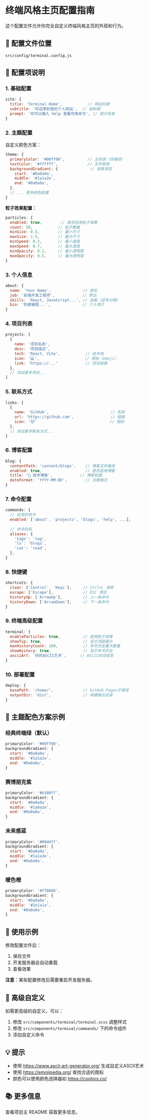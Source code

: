# 终端风格主页配置指南

这个配置文件允许你完全自定义终端风格主页的外观和行为。

## 📁 配置文件位置

`src/config/terminal.config.js`

## 🎨 配置项说明

### 1. 基础配置

```javascript
site: {
  title: 'Terminal Home',           // 网站标题
  subtitle: '欢迎来到我的个人网站',  // 副标题
  prompt: '你可以输入 help 查看可用命令', // 提示信息
}
```

### 2. 主题配置

自定义颜色方案：

```javascript
theme: {
  primaryColor: '#00ff00',          // 主色调（终端绿）
  textColor: '#ffffff',             // 文字颜色
  backgroundGradient: {              // 背景渐变
    start: '#0a0a0a',
    middle: '#1a1a2e',
    end: '#0a0a0a',
  },
  // ... 更多颜色配置
}
```

**粒子效果配置：**

```javascript
particles: {
  enabled: true,        // 是否启用粒子效果
  count: 50,           // 粒子数量
  minSize: 0.5,        // 最小尺寸
  maxSize: 1.5,        // 最大尺寸
  minSpeed: 0.2,       // 最小速度
  maxSpeed: 0.7,       // 最大速度
  minOpacity: 0.2,     // 最小透明度
  maxOpacity: 0.5,     // 最大透明度
}
```

### 3. 个人信息

```javascript
about: {
  name: 'Your Name',              // 姓名
  job: '前端开发工程师',            // 职业
  skills: 'React, JavaScript...', // 技能（逗号分隔）
  bio: '热爱编程...',              // 个人简介
}
```

### 4. 项目列表

```javascript
projects: [
  {
    name: '项目名称',
    desc: '项目描述',
    tech: 'React, Vite',           // 技术栈
    icon: '💻',                    // 图标（emoji）
    link: 'https://...'            // 项目链接
  },
  // 添加更多项目...
]
```

### 5. 联系方式

```javascript
links: [
  { 
    name: 'GitHub',                           // 名称
    url: 'https://github.com',                // 链接
    icon: '🐱'                                // 图标
  },
  // 添加更多联系方式...
]
```

### 6. 博客配置

```javascript
blog: {
  contentPath: 'content/blogs',    // 博客文件路径
  enabled: true,                   // 是否启用博客
  title: '📖 技术博客',            // 博客标题
  dateFormat: 'YYYY-MM-DD',        // 日期格式
}
```

### 7. 命令配置

```javascript
commands: {
  // 启用的命令
  enabled: ['about', 'projects', 'blogs', 'help', ...],
  
  // 命令别名
  aliases: {
    'tags': 'tag',
    'ls': 'blogs',
    'cat': 'read',
  },
}
```

### 8. 快捷键

```javascript
shortcuts: {
  clear: ['Control', 'KeyL'],     // Ctrl+L 清屏
  escape: ['Escape'],             // ESC 清空
  historyUp: ['ArrowUp'],         // 上一条命令
  historyDown: ['ArrowDown'],     // 下一条命令
}
```

### 9. 终端高级配置

```javascript
terminal: {
  enableParticles: true,          // 启用粒子效果
  showTip: true,                  // 显示顶部提示
  maxHistoryCount: 100,           // 命令历史最大数量
  showHistory: true,              // 显示命令历史
  asciiArt: `你的ASCII艺术`,      // ASCII欢迎信息
}
```

### 10. 部署配置

```javascript
deploy: {
  basePath: '/home/',             // GitHub Pages子路径
  outputDir: 'dist',              // 构建输出目录
}
```

## 🎨 主题配色方案示例

### 经典终端绿（默认）
```javascript
primaryColor: '#00ff00',
backgroundGradient: {
  start: '#0a0a0a',
  middle: '#1a1a2e',
  end: '#0a0a0a',
}
```

### 赛博朋克紫
```javascript
primaryColor: '#b300ff',
backgroundGradient: {
  start: '#0a0a0a',
  middle: '#1a0a2e',
  end: '#0a0a0a',
}
```

### 未来感蓝
```javascript
primaryColor: '#00d4ff',
backgroundGradient: {
  start: '#0a0a0a',
  middle: '#1a1a3e',
  end: '#0a0a0a',
}
```

### 暖色橙
```javascript
primaryColor: '#ff8800',
backgroundGradient: {
  start: '#0a0a0a',
  middle: '#2e1a1a',
  end: '#0a0a0a',
}
```

## 📝 使用示例

修改配置文件后：

1. 保存文件
2. 开发服务器会自动重载
3. 查看效果

**注意**：某些配置修改后需要重启开发服务器。

## 🔧 高级自定义

如需更高级的自定义，可以：

1. 修改 `src/components/terminal/terminal.scss` 调整样式
2. 修改 `src/components/terminal/commands/` 下的命令组件
3. 添加自定义命令

## 💡 提示

- 使用 https://www.ascii-art-generator.org/ 生成自定义ASCII艺术
- 使用 https://emojipedia.org/ 查找合适的图标
- 颜色可以使用颜色选择器如 https://coolors.co/

## 📚 更多信息

查看项目主 README 获取更多信息。


